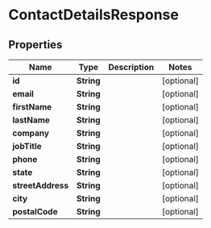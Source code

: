 

# ContactDetailsResponse


## Properties

Name | Type | Description | Notes
------------ | ------------- | ------------- | -------------
**id** | **String** |  |  [optional]
**email** | **String** |  |  [optional]
**firstName** | **String** |  |  [optional]
**lastName** | **String** |  |  [optional]
**company** | **String** |  |  [optional]
**jobTitle** | **String** |  |  [optional]
**phone** | **String** |  |  [optional]
**state** | **String** |  |  [optional]
**streetAddress** | **String** |  |  [optional]
**city** | **String** |  |  [optional]
**postalCode** | **String** |  |  [optional]



